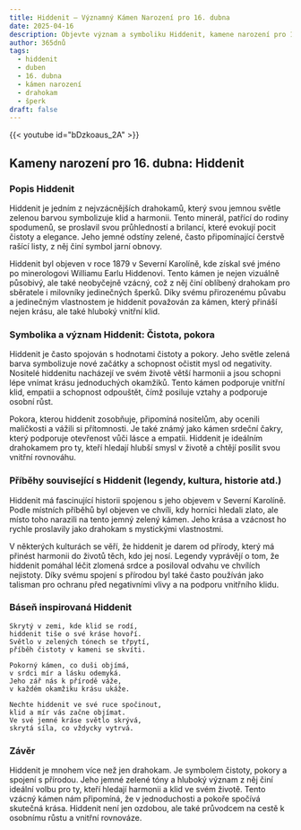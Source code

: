 ```yaml
---
title: Hiddenit – Významný Kámen Narození pro 16. dubna
date: 2025-04-16
description: Objevte význam a symboliku Hiddenit, kamene narození pro 16. dubna, který symbolizuje Čistota, pokora. Přečtěte si legendy a inspirující příběhy.
author: 365dnů
tags:
  - hiddenit
  - duben
  - 16. dubna
  - kámen narození
  - drahokam
  - šperk
draft: false
---
```


{{< youtube id="bDzkoaus_2A" >}}


## Kameny narození pro 16. dubna: Hiddenit

### Popis Hiddenit

Hiddenit je jedním z nejvzácnějších drahokamů, který svou jemnou světle zelenou barvou symbolizuje klid a harmonii. Tento minerál, patřící do rodiny spodumenů, se proslavil svou průhledností a brilancí, které evokují pocit čistoty a elegance. Jeho jemné odstíny zelené, často připomínající čerstvě rašící listy, z něj činí symbol jarní obnovy.

Hiddenit byl objeven v roce 1879 v Severní Karolíně, kde získal své jméno po minerologovi Williamu Earlu Hiddenovi. Tento kámen je nejen vizuálně působivý, ale také neobyčejně vzácný, což z něj činí oblíbený drahokam pro sběratele i milovníky jedinečných šperků. Díky svému přirozenému půvabu a jedinečným vlastnostem je hiddenit považován za kámen, který přináší nejen krásu, ale také hluboký vnitřní klid.

### Symbolika a význam Hiddenit: Čistota, pokora

Hiddenit je často spojován s hodnotami čistoty a pokory. Jeho světle zelená barva symbolizuje nové začátky a schopnost očistit mysl od negativity. Nositelé hiddenitu nacházejí ve svém životě větší harmonii a jsou schopni lépe vnímat krásu jednoduchých okamžiků. Tento kámen podporuje vnitřní klid, empatii a schopnost odpouštět, čímž posiluje vztahy a podporuje osobní růst.

Pokora, kterou hiddenit zosobňuje, připomíná nositelům, aby ocenili maličkosti a vážili si přítomnosti. Je také známý jako kámen srdeční čakry, který podporuje otevřenost vůči lásce a empatii. Hiddenit je ideálním drahokamem pro ty, kteří hledají hlubší smysl v životě a chtějí posílit svou vnitřní rovnováhu.

### Příběhy související s Hiddenit (legendy, kultura, historie atd.)

Hiddenit má fascinující historii spojenou s jeho objevem v Severní Karolíně. Podle místních příběhů byl objeven ve chvíli, kdy horníci hledali zlato, ale místo toho narazili na tento jemný zelený kámen. Jeho krása a vzácnost ho rychle proslavily jako drahokam s mystickými vlastnostmi.

V některých kulturách se věří, že hiddenit je darem od přírody, který má přinést harmonii do životů těch, kdo jej nosí. Legendy vyprávějí o tom, že hiddenit pomáhal léčit zlomená srdce a posiloval odvahu ve chvílích nejistoty. Díky svému spojení s přírodou byl také často používán jako talisman pro ochranu před negativními vlivy a na podporu vnitřního klidu.

### Báseň inspirovaná Hiddenit

```
Skrytý v zemi, kde klid se rodí,  
hiddenit tiše o své kráse hovoří.  
Světlo v zelených tónech se třpytí,  
příběh čistoty v kameni se skvíti.

Pokorný kámen, co duši objímá,  
v srdci mír a lásku odemyká.  
Jeho zář nás k přírodě váže,  
v každém okamžiku krásu ukáže.

Nechte hiddenit ve své ruce spočinout,  
klid a mír vás začne objímat.  
Ve své jemné kráse světlo skrývá,  
skrytá síla, co vždycky vytrvá.
```

### Závěr

Hiddenit je mnohem více než jen drahokam. Je symbolem čistoty, pokory a spojení s přírodou. Jeho jemné zelené tóny a hluboký význam z něj činí ideální volbu pro ty, kteří hledají harmonii a klid ve svém životě. Tento vzácný kámen nám připomíná, že v jednoduchosti a pokoře spočívá skutečná krása. Hiddenit není jen ozdobou, ale také průvodcem na cestě k osobnímu růstu a vnitřní rovnováze.